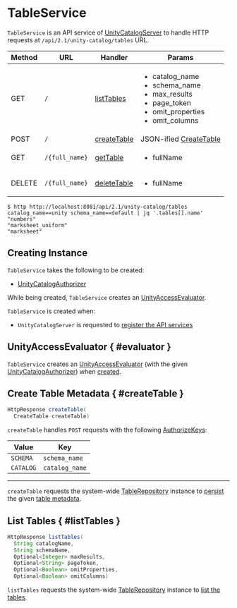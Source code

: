 # TableService

`TableService` is an API service of [UnityCatalogServer](UnityCatalogServer.md) to handle HTTP requests at `/api/2.1/unity-catalog/tables` URL.

Method | URL | Handler | Params
-|-|-|-
 GET | `/` | [listTables](#listTables) | <ul><li>catalog_name<li>schema_name<li>max_results<li>page_token<li>omit_properties<li>omit_columns</ul>
 POST | `/` | [createTable](#createTable) | JSON-ified [CreateTable](CreateTable.md)
 GET | `/{full_name}` | [getTable](#getTable) | <ul><li>fullName</ul>
 DELETE | `/{full_name}` | [deleteTable](#deleteTable) | <ul><li>fullName</ul>

```console
$ http http://localhost:8081/api/2.1/unity-catalog/tables catalog_name==unity schema_name==default | jq '.tables[].name'
"numbers"
"marksheet_uniform"
"marksheet"
```

## Creating Instance

`TableService` takes the following to be created:

* <span id="authorizer"> [UnityCatalogAuthorizer](../server-authorization/UnityCatalogAuthorizer.md)

While being created, `TableService` creates an [UnityAccessEvaluator](#evaluator).

`TableService` is created when:

* `UnityCatalogServer` is requested to [register the API services](UnityCatalogServer.md#addServices)

## UnityAccessEvaluator { #evaluator }

`TableService` creates an [UnityAccessEvaluator](../server-authorization/UnityAccessEvaluator.md) (with the given [UnityCatalogAuthorizer](#authorizer)) when [created](#creating-instance).

## Create Table Metadata { #createTable }

```java
HttpResponse createTable(
  CreateTable createTable)
```

`createTable` handles `POST` requests with the following [AuthorizeKeys](../server-authorization/AuthorizeKeys.md):

Value | Key
-|-
 `SCHEMA` | `schema_name`
 `CATALOG` | `catalog_name`

---

`createTable` requests the system-wide [TableRepository](#TABLE_REPOSITORY) instance to [persist](../persistent-storage/TableRepository.md#createTable) the given [table metadata](CreateTable.md).

## List Tables { #listTables }

```java
HttpResponse listTables(
  String catalogName,
  String schemaName,
  Optional<Integer> maxResults,
  Optional<String> pageToken,
  Optional<Boolean> omitProperties,
  Optional<Boolean> omitColumns)
```

`listTables` requests the system-wide [TableRepository](#TABLE_REPOSITORY) instance to [list the tables](../persistent-storage/TableRepository.md#listTables).
